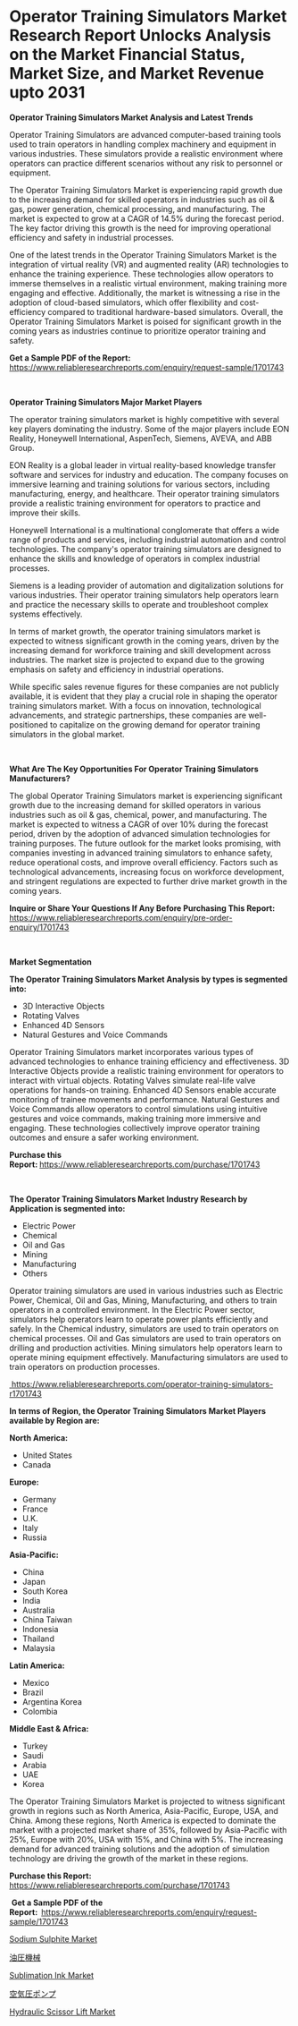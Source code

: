 <p><h1>Operator Training Simulators Market Research Report Unlocks Analysis on the Market Financial Status, Market Size, and Market Revenue upto 2031</h1></p><p><strong>Operator Training Simulators Market Analysis and Latest Trends</strong></p>
<p><p>Operator Training Simulators are advanced computer-based training tools used to train operators in handling complex machinery and equipment in various industries. These simulators provide a realistic environment where operators can practice different scenarios without any risk to personnel or equipment.</p><p>The Operator Training Simulators Market is experiencing rapid growth due to the increasing demand for skilled operators in industries such as oil & gas, power generation, chemical processing, and manufacturing. The market is expected to grow at a CAGR of 14.5% during the forecast period. The key factor driving this growth is the need for improving operational efficiency and safety in industrial processes.</p><p>One of the latest trends in the Operator Training Simulators Market is the integration of virtual reality (VR) and augmented reality (AR) technologies to enhance the training experience. These technologies allow operators to immerse themselves in a realistic virtual environment, making training more engaging and effective. Additionally, the market is witnessing a rise in the adoption of cloud-based simulators, which offer flexibility and cost-efficiency compared to traditional hardware-based simulators. Overall, the Operator Training Simulators Market is poised for significant growth in the coming years as industries continue to prioritize operator training and safety.</p></p>
<p><strong>Get a Sample PDF of the Report:&nbsp;</strong> <a href="https://www.reliableresearchreports.com/enquiry/request-sample/1701743">https://www.reliableresearchreports.com/enquiry/request-sample/1701743</a></p>
<p>&nbsp;</p>
<p><strong>Operator Training Simulators Major Market Players</strong></p>
<p><p>The operator training simulators market is highly competitive with several key players dominating the industry. Some of the major players include EON Reality, Honeywell International, AspenTech, Siemens, AVEVA, and ABB Group.</p><p>EON Reality is a global leader in virtual reality-based knowledge transfer software and services for industry and education. The company focuses on immersive learning and training solutions for various sectors, including manufacturing, energy, and healthcare. Their operator training simulators provide a realistic training environment for operators to practice and improve their skills.</p><p>Honeywell International is a multinational conglomerate that offers a wide range of products and services, including industrial automation and control technologies. The company's operator training simulators are designed to enhance the skills and knowledge of operators in complex industrial processes.</p><p>Siemens is a leading provider of automation and digitalization solutions for various industries. Their operator training simulators help operators learn and practice the necessary skills to operate and troubleshoot complex systems effectively.</p><p>In terms of market growth, the operator training simulators market is expected to witness significant growth in the coming years, driven by the increasing demand for workforce training and skill development across industries. The market size is projected to expand due to the growing emphasis on safety and efficiency in industrial operations.</p><p>While specific sales revenue figures for these companies are not publicly available, it is evident that they play a crucial role in shaping the operator training simulators market. With a focus on innovation, technological advancements, and strategic partnerships, these companies are well-positioned to capitalize on the growing demand for operator training simulators in the global market.</p></p>
<p>&nbsp;</p>
<p><strong>What Are The Key Opportunities For Operator Training Simulators Manufacturers?</strong></p>
<p><p>The global Operator Training Simulators market is experiencing significant growth due to the increasing demand for skilled operators in various industries such as oil & gas, chemical, power, and manufacturing. The market is expected to witness a CAGR of over 10% during the forecast period, driven by the adoption of advanced simulation technologies for training purposes. The future outlook for the market looks promising, with companies investing in advanced training simulators to enhance safety, reduce operational costs, and improve overall efficiency. Factors such as technological advancements, increasing focus on workforce development, and stringent regulations are expected to further drive market growth in the coming years.</p></p>
<p><strong>Inquire or Share Your Questions If Any Before Purchasing This Report:</strong> <a href="https://www.reliableresearchreports.com/enquiry/pre-order-enquiry/1701743">https://www.reliableresearchreports.com/enquiry/pre-order-enquiry/1701743</a></p>
<p>&nbsp;</p>
<p><strong>Market Segmentation</strong></p>
<p><strong>The Operator Training Simulators Market Analysis by types is segmented into:</strong></p>
<p><ul><li>3D Interactive Objects</li><li>Rotating Valves</li><li>Enhanced 4D Sensors</li><li>Natural Gestures and Voice Commands</li></ul></p>
<p><p>Operator Training Simulators market incorporates various types of advanced technologies to enhance training efficiency and effectiveness. 3D Interactive Objects provide a realistic training environment for operators to interact with virtual objects. Rotating Valves simulate real-life valve operations for hands-on training. Enhanced 4D Sensors enable accurate monitoring of trainee movements and performance. Natural Gestures and Voice Commands allow operators to control simulations using intuitive gestures and voice commands, making training more immersive and engaging. These technologies collectively improve operator training outcomes and ensure a safer working environment.</p></p>
<p><strong>Purchase this Report:&nbsp;</strong><a href="https://www.reliableresearchreports.com/purchase/1701743">https://www.reliableresearchreports.com/purchase/1701743</a></p>
<p>&nbsp;</p>
<p><strong>The Operator Training Simulators Market Industry Research by Application is segmented into:</strong></p>
<p><ul><li>Electric Power</li><li>Chemical</li><li>Oil and Gas</li><li>Mining</li><li>Manufacturing</li><li>Others</li></ul></p>
<p><p>Operator training simulators are used in various industries such as Electric Power, Chemical, Oil and Gas, Mining, Manufacturing, and others to train operators in a controlled environment. In the Electric Power sector, simulators help operators learn to operate power plants efficiently and safely. In the Chemical industry, simulators are used to train operators on chemical processes. Oil and Gas simulators are used to train operators on drilling and production activities. Mining simulators help operators learn to operate mining equipment effectively. Manufacturing simulators are used to train operators on production processes.</p></p>
<p><a href="https://www.reliableresearchreports.com/operator-training-simulators-r1701743">&nbsp;https://www.reliableresearchreports.com/operator-training-simulators-r1701743</a></p>
<p><strong>In terms of Region, the Operator Training Simulators Market Players available by Region are:</strong></p>
<p>
    <p> <strong> North America: </strong>
        <ul>
            <li>United States</li>
            <li>Canada</li>
        </ul>
        </p> 
    <p> <strong> Europe: </strong>
        <ul>
            <li>Germany</li>
            <li>France</li>
            <li>U.K.</li>
            <li>Italy</li>
            <li>Russia</li>
        </ul>
        </p> 
    <p> <strong> Asia-Pacific: </strong>
        <ul>
            <li>China</li>
            <li>Japan</li>
            <li>South Korea</li>
            <li>India</li>
            <li>Australia</li>
            <li>China Taiwan</li>
            <li>Indonesia</li>
            <li>Thailand</li>
            <li>Malaysia</li>
        </ul>
        </p> 
    <p> <strong> Latin America: </strong>
        <ul>
            <li>Mexico</li>
            <li>Brazil</li>
            <li>Argentina Korea</li>
            <li>Colombia</li>
        </ul>
        </p> 
    <p> <strong> Middle East & Africa: </strong>
        <ul>
            <li>Turkey</li>
            <li>Saudi</li>
            <li>Arabia</li>
            <li>UAE</li>
            <li>Korea</li>
        </ul>
    </p>
    </p>
<p><p>The Operator Training Simulators Market is projected to witness significant growth in regions such as North America, Asia-Pacific, Europe, USA, and China. Among these regions, North America is expected to dominate the market with a projected market share of 35%, followed by Asia-Pacific with 25%, Europe with 20%, USA with 15%, and China with 5%. The increasing demand for advanced training solutions and the adoption of simulation technology are driving the growth of the market in these regions.</p></p>
<p><strong>Purchase this Report: </strong><a href="https://www.reliableresearchreports.com/purchase/1701743">https://www.reliableresearchreports.com/purchase/1701743</a></p>
<p>&nbsp;<strong>Get a Sample PDF of the Report:&nbsp;&nbsp;</strong><a href="https://www.reliableresearchreports.com/enquiry/request-sample/1701743">https://www.reliableresearchreports.com/enquiry/request-sample/1701743</a></p>
<p><strong></strong></p>
<p><p><a href="https://issuu.com/reportprime-2/docs/sodium-sulphite-market-size-2030.pptx">Sodium Sulphite Market</a></p><p><a href="https://github.com/pepo3k/Market-Research-Report-List-1/blob/main/136993728072.md">油圧機械</a></p><p><a href="https://issuu.com/reportprime-2/docs/sublimation-ink-market-size-2030.pptx">Sublimation Ink Market</a></p><p><a href="https://github.com/nemesis2824/Market-Research-Report-List-1/blob/main/957685328073.md">空気圧ポンプ</a></p><p><a href="https://github.com/gamblestampleyjenny50m5sl6/Market-Research-Report-List-2/blob/main/hydraulic-scissor-lift-market.md">Hydraulic Scissor Lift Market</a></p></p>